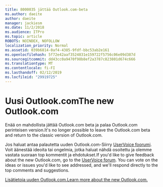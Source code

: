 ```yaml
---
title: 8000035 jättää Outlook.com-beta
ms.author: daeite
author: daeite
manager: jackiesm
ms.date: 11/2/2018
ms.audience: ITPro
ms.topic: article
ROBOTS: NOINDEX, NOFOLLOW
localization_priority: Normal
ms.assetid: 039b6814-0af4-4385-9fdf-bbc53ab2e161
ms.openlocfilehash: 5f72e42aaf3524831e159722f5756c06e09d387d
ms.sourcegitcommit: dd43cc0a9470f98b8ef2a3787c823801d674c666
ms.translationtype: MT
ms.contentlocale: fi-FI
ms.lasthandoff: 02/12/2019
ms.locfileid: "29919725"
---
```

# <a name="the-new-outlookcom"></a><span data-ttu-id="0614b-102">Uusi Outlook.com</span><span class="sxs-lookup"><span data-stu-id="0614b-102">The new Outlook.com</span></span>

<span data-ttu-id="0614b-103">Enää on mahdollista jättää Outlook.com beta ja palaa Outlook.com perinteisen version.</span><span class="sxs-lookup"><span data-stu-id="0614b-103">It's no longer possible to leave the Outlook.com beta and return to the classic version of Outlook.com.</span></span>
  
<span data-ttu-id="0614b-p101">Jos haluat antaa palautetta uuden Outlook.com-Siirry [UserVoice foorumi](https://go.microsoft.com/fwlink/p/?linkid=851599). Voit äänestää ideoita tai ongelmia, jotka haluat nähdä osoitettu ja olemme vastata suoraan top kommentit ja ehdotukset.</span><span class="sxs-lookup"><span data-stu-id="0614b-p101">If you'd like to give feedback about the new Outlook.com, go to the [UserVoice forum](https://go.microsoft.com/fwlink/p/?linkid=851599). You can vote on the ideas or issues you'd like to see addressed, and we'll respond directly to the top comments and suggestions.</span></span>
  
[<span data-ttu-id="0614b-106">Lisätietoja uuden Outlook.com.</span><span class="sxs-lookup"><span data-stu-id="0614b-106">Learn more about the new Outlook.com.</span></span>](https://go.microsoft.com/fwlink/p/?linkid=874356)
  

